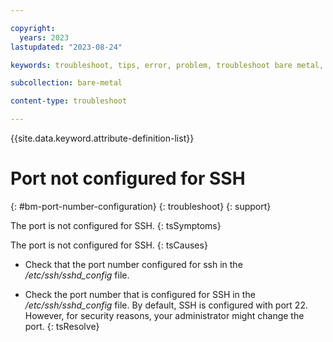 ```yaml
---

copyright:
  years: 2023
lastupdated: "2023-08-24"

keywords: troubleshoot, tips, error, problem, troubleshoot bare metal, bare metal troubleshooting

subcollection: bare-metal

content-type: troubleshoot

---
```


{{site.data.keyword.attribute-definition-list}}

# Port not configured for SSH
{: #bm-port-number-configuration}
{: troubleshoot}
{: support}

The port is not configured for SSH.
{: tsSymptoms}

The port is not configured for SSH.
{: tsCauses}

* Check that the port number configured for ssh in the _/etc/ssh/sshd_config_ file.

* Check the port number that is configured for SSH in the _/etc/ssh/sshd_config_ file. By default, SSH is configured with port 22. However, for security reasons, your administrator might change the port.
{: tsResolve}
